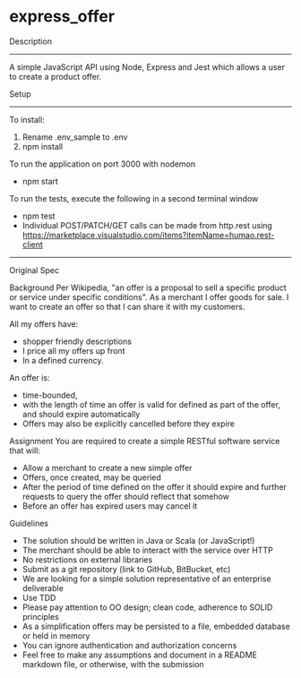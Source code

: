 # express_offer

Description
____________________________________________________________________
A simple JavaScript API using Node, Express and Jest which allows a user 
to create a product offer.


Setup
____________________________________________________________________

To install:
 1) Rename .env_sample to .env 
 2) npm install

To run the application on port 3000 with nodemon
 - npm start

To run the tests, execute the following in a second terminal window
  - npm test
  - Individual POST/PATCH/GET calls can be made from http.rest using
    https://marketplace.visualstudio.com/items?itemName=humao.rest-client

 
____________________________________________________________________

Original Spec

Background
Per Wikipedia, "an offer is a proposal to sell a specific product or
service under specific conditions". As a merchant I offer goods for
sale. I want to create an offer so that I can share it with my
customers.

All my offers have:
- shopper friendly descriptions
- I price all my offers up front 
- In a defined currency.

An offer is:
  - time-bounded,
  - with the length of time an offer is valid for defined as part of the 
    offer, and should expire automatically
  - Offers may also be explicitly cancelled before they expire

Assignment
You are required to create a simple RESTful software service that will:
 - Allow a merchant to create a new simple offer
 - Offers, once created, may be queried
 - After the period of time defined on the offer it 
   should expire and further requests to
   query the offer should reflect that somehow
 - Before an offer has expired users may cancel it


Guidelines
 - The solution should be written in Java or Scala (or JavaScript!)
 - The merchant should be able to interact with the service over HTTP
 - No restrictions on external libraries
 - Submit as a git repository (link to GitHub, BitBucket, etc)
 - We are looking for a simple solution representative of an enterprise deliverable
 - Use TDD
 - Please pay attention to OO design; clean code, adherence to SOLID principles
 - As a simplification offers may be persisted to a file, embedded database or 
   held in memory
 - You can ignore authentication and authorization concerns
 - Feel free to make any assumptions and document in a README markdown file, or
   otherwise, with the submission
